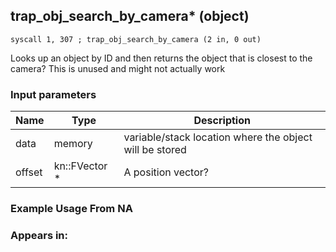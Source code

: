 ## trap_obj_search_by_camera* (object)

`syscall 1, 307 ; trap_obj_search_by_camera (2 in, 0 out)`

Looks up an object by ID and then returns the object that is closest to the camera? This is unused and might not actually work

### Input parameters
| Name | Type | Description
|------|------|------------
| data   | memory   | variable/stack location where the object will be stored
| offset   | kn::FVector *   | A position vector?


### Example Usage From NA



### Appears in:



